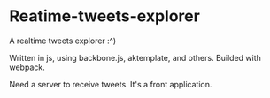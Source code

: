 # Reatime-tweets-explorer

A realtime tweets explorer :^)

Written in js, using backbone.js, aktemplate, and others.
Builded with webpack.

Need a server to receive tweets. It's a front application.
